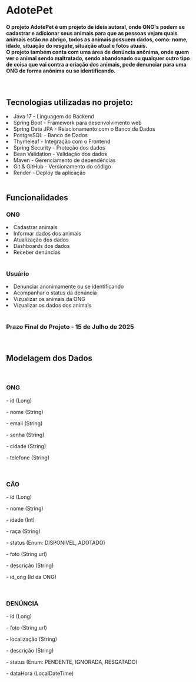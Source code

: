 # AdotePet
<h4>O projeto AdotePet é um projeto de ideia autoral, onde ONG's podem se cadastrar e adicionar seus animais para que as pessoas vejam quais animais estão no abrigo, todos os animais possuem dados, como: nome, idade, situação do resgate, situação atual e fotos atuais.<br>
O projeto também conta com uma área de denúncia anônima, onde quem ver o animal sendo maltratado, sendo abandonado ou qualquer outro tipo de coisa que vai contra a criação dos animais, pode denunciar para uma ONG de forma anônima ou se identificando.</h4>
<br>
<h2>Tecnologias utilizadas no projeto:</h2>
<li>Java 17 - Linguagem do Backend</li>
<li>Spring Boot - Framework para desenvolvimento web</li>
<li>Spring Data JPA - Relacionamento com o Banco de Dados</li>
<li>PostgreSQL - Banco de Dados</li>
<li>Thymeleaf - Integração com o Frontend</li>
<li>Spring Security - Proteção dos dados</li>
<li>Bean Validation - Validação dos dados</li>
<li>Maven - Gerenciamento de dependências</li>
<li>Git & GitHub - Versionamento do código</li>
<li>Render - Deploy da aplicação</li>
<br>
<h2>Funcionalidades</h2>
<h3>ONG</h3>
<li>Cadastrar animais</li>
<li>Informar dados dos animais</li>
<li>Atualização dos dados</li>
<li>Dashboards dos dados</li>
<li>Receber denúncias</li>
<br>
<h3>Usuário</h3>
<li>Denunciar anonimamente ou se identificando</li>
<li>Acompanhar o status da denúncia</li>
<li>Vizualizar os animais da ONG</li>
<li>Vizualizar os dados dos animais</li>
<br>
<h3>Prazo Final do Projeto - 15 de Julho de 2025</h3>
<br>
<h2>Modelagem dos Dados</h2>
<br>
<h3>ONG</h3>
<p>- id (Long)</p>
<p>- nome (String)</p>
<p>- email (String)</p>
<p>- senha (String)</p>
<p>- cidade (String)</p>
<p>- telefone (String)</p>
<br>
<h3>CÂO</h3>
<p>- id (Long)</p>
<p>- nome (String)</p>
<p>- idade (Int)</p>
<p>- raça (String)</p>
<p>- status (Enum: DISPONIVEL, ADOTADO)</p>
<p>- foto (String url)</p>
<p>- descrição (String)</p>
<p>- id_ong (Id da ONG)</p>
<br>
<h3>DENÚNCIA</h3>
<p>- id (Long)</p>
<p>- foto (String url)</p>
<p>- localização (String)</p>
<p>- descrição (String)</p>
<p>- status (Enum: PENDENTE, IGNORADA, RESGATADO)</p>
<p>- dataHora (LocalDateTime)</p>

